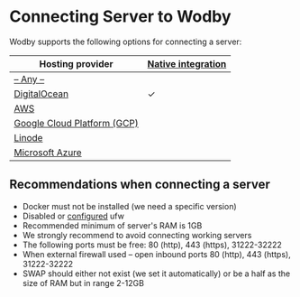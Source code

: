 # Connecting Server to Wodby

Wodby supports the following options for connecting a server:

| Hosting provider | [Native integration](../../integrations/README.md) |
| ---------------- | --------------------------------------------------- |
| [– Any –](custom.md) |  |
| [DigitalOcean](do.md) | ✓ |
| [AWS](aws.md) | |
| [Google Cloud Platform (GCP)](gcp.md) | |
| [Linode](linode.md) | |
| [Microsoft Azure](azure.md) | &nbsp; |

## Recommendations when connecting a server

* Docker must not be installed (we need a specific version)
* Disabled or [configured](../../infrastructure/ufw.md) ufw
* Recommended minimum of server's RAM is 1GB
* We strongly recommend to avoid connecting working servers
* The following ports must be free: 80 (http), 443 (https), 31222-32222
* When external firewall used – open inbound ports 80 (http), 443 (https), 31222-32222
* SWAP should either not exist (we set it automatically) or be a half as the size of RAM but in range 2-12GB 
